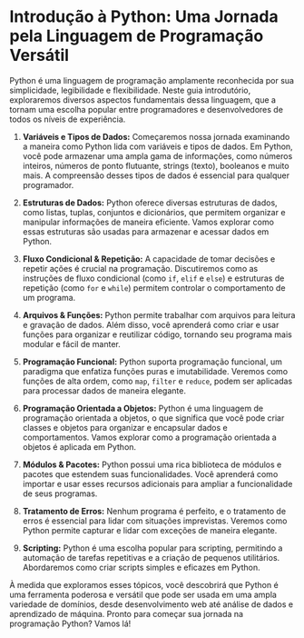 # Introdução à Python: Uma Jornada pela Linguagem de Programação Versátil

Python é uma linguagem de programação amplamente reconhecida por sua simplicidade, legibilidade e flexibilidade. Neste guia introdutório, exploraremos diversos aspectos fundamentais dessa linguagem, que a tornam uma escolha popular entre programadores e desenvolvedores de todos os níveis de experiência.

1.  **Variáveis e Tipos de Dados:**
Começaremos nossa jornada examinando a maneira como Python lida com variáveis e tipos de dados. Em Python, você pode armazenar uma ampla gama de informações, como números inteiros, números de ponto flutuante, strings (texto), booleanos e muito mais. A compreensão desses tipos de dados é essencial para qualquer programador.

2.  **Estruturas de Dados:**
Python oferece diversas estruturas de dados, como listas, tuplas, conjuntos e dicionários, que permitem organizar e manipular informações de maneira eficiente. Vamos explorar como essas estruturas são usadas para armazenar e acessar dados em Python.

3.  **Fluxo Condicional & Repetição:**
A capacidade de tomar decisões e repetir ações é crucial na programação. Discutiremos como as instruções de fluxo condicional (como `if`, `elif` e `else`) e estruturas de repetição (como `for` e `while`) permitem controlar o comportamento de um programa.

4.  **Arquivos & Funções:**
Python permite trabalhar com arquivos para leitura e gravação de dados. Além disso, você aprenderá como criar e usar funções para organizar e reutilizar código, tornando seu programa mais modular e fácil de manter.

5.  **Programação Funcional:**
Python suporta programação funcional, um paradigma que enfatiza funções puras e imutabilidade. Veremos como funções de alta ordem, como `map`, `filter` e `reduce`, podem ser aplicadas para processar dados de maneira elegante.

6.  **Programação Orientada a Objetos:**
Python é uma linguagem de programação orientada a objetos, o que significa que você pode criar classes e objetos para organizar e encapsular dados e comportamentos. Vamos explorar como a programação orientada a objetos é aplicada em Python.

7.  **Módulos & Pacotes:**
Python possui uma rica biblioteca de módulos e pacotes que estendem suas funcionalidades. Você aprenderá como importar e usar esses recursos adicionais para ampliar a funcionalidade de seus programas.

8.  **Tratamento de Erros:**
Nenhum programa é perfeito, e o tratamento de erros é essencial para lidar com situações imprevistas. Veremos como Python permite capturar e lidar com exceções de maneira elegante.

9.  **Scripting:**
Python é uma escolha popular para scripting, permitindo a automação de tarefas repetitivas e a criação de pequenos utilitários. Abordaremos como criar scripts simples e eficazes em Python.

À medida que exploramos esses tópicos, você descobrirá que Python é uma ferramenta poderosa e versátil que pode ser usada em uma ampla variedade de domínios, desde desenvolvimento web até análise de dados e aprendizado de máquina. Pronto para começar sua jornada na programação Python? Vamos lá!
